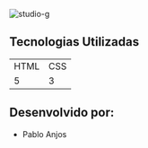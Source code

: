 ![studio-g](https://github.com/user-attachments/assets/47dc377a-0128-473c-9bd4-a9b0b60f6eaa)



## Tecnologias Utilizadas

<table>
  <tr>
    <td>HTML</td>
    <td>CSS</td>
  </tr>
  <tr>
    <td>5</td>
    <td>3</td>
  </tr>
</table>

## Desenvolvido por: 

- Pablo Anjos
